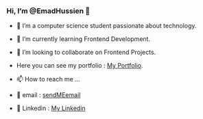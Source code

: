 ### Hi, I’m @EmadHussien 👋
- 👀 I’m a computer science student passionate about technology.
- 🌱 I’m currently learning Frontend Development.
- 💞️ I’m looking to collaborate on Frontend Projects.
- Here you can see my portfolio : <a href= "https://emadhussien.github.io/" target = "_blank" >My Portfolio</a>.
- 📫 How to reach me ... 
- 📩 email : <a href= "mailto:emadhussien.fcis@gmail.com" target = "_blank">sendMEemail</a>

- 📲 Linkedin : <a href= "https://www.linkedin.com/in/emadhussien98/" target = "_blank">My Linkedin</a>



